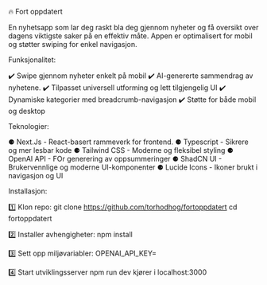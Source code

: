 🔥 Fort oppdatert

En nyhetsapp som lar deg raskt bla deg gjennom nyheter og få oversikt over dagens viktigste saker på en 
effektiv måte. Appen er optimalisert for mobil og støtter swiping for enkel navigasjon. 

Funksjonalitet:

✔️ Swipe gjennom nyheter enkelt på mobil
✔️ AI-genererte sammendrag av nyhetene. 
✔️ Tilpasset universell utforming og lett tilgjengelig UI
✔️ Dynamiske kategorier med breadcrumb-navigasjon 
✔️ Støtte for både mobil og desktop

Teknologier:

⚈ Next.Js - React-basert rammeverk for frontend. 
⚈ Typescript - Sikrere og mer lesbar kode
⚈ Tailwind CSS - Moderne og fleksibel styling
⚈ OpenAI API - FOr generering av oppsummeringer 
⚈ ShadCN UI - Brukervennlige og moderne UI-komponenter
⚈ Lucide Icons - Ikoner brukt i navigasjon og UI

Installasjon: 

1️⃣ Klon repo:
    git clone https://github.com/torhodhog/fortoppdatert
    cd fortoppdatert

2️⃣ Installer avhengigheter: 
    npm install

3️⃣ Sett opp miljøvariabler: 
   OPENAI_API_KEY=

4️⃣ Start utviklingsserver
   npm run dev
   kjører i localhost:3000 